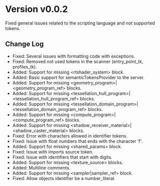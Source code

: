 # Version v0.0.2

Fixed general issues related to the scripting language and not supported tokens.

## Change Log

- Fixed: Several issues with formatting code with exceptions.
- Fixed: Removed not used tokens in the scanner (entry_point_tk, profiles_tk).
- Added: Support for missing <rtshader_system> block.
- Added: Basic support for semanticTokensProvider to the server.
- Added: Support for missing <geometry_program>|<geometry_program_ref> blocks.
- Added: Support for missing <tessellation_hull_program>|<tessellation_hull_program_ref> blocks.
- Added: Support for missing <tessellation_domain_program>|<tessellation_domain_program_ref> blocks.
- Added: Support for missing <compute_program>|<compute_program_ref> blocks.
- Added: Support for missing <shadow_receiver_material>|<shadow_caster_material> blocks.
- Fixed: Error with characters allowed in identifier tokens.
- Fixed: Issue with float numbers that ends with the character 'f'.
- Added: Support for missing <shared_params> block.
- Fixed: Issue with imports source token.
- Fixed: Issue with identifiers that start with digits.
- Added: Support for missing <texture_source> blocks.
- Added: Multiline comments.
- Added: Support for missing <sampler|sampler_ref> block.
- Fixed: Allow objects identifier be a number_literal.
